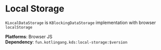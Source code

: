 # Local Storage
`KLocalDataStorage` is `KBlockingDataStorage` implementation with browser `localStorage`

**Platforms**: Browser JS <br>
**Dependency**: `fun.kotlingang.kds:local-storage:$version`
